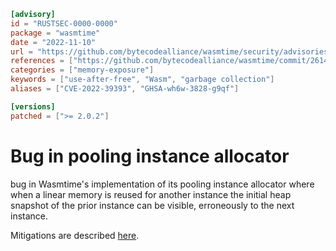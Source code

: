 ```toml
[advisory]
id = "RUSTSEC-0000-0000"
package = "wasmtime"
date = "2022-11-10"
url = "https://github.com/bytecodealliance/wasmtime/security/advisories/GHSA-wh6w-3828-g9qf"
references = ["https://github.com/bytecodealliance/wasmtime/commit/2614f2e9d2d36805ead8a8da0fa0c6e0d9e428a0", "https://github.com/bytecodealliance/wasmtime/commit/3535acbf3be032ef1ba0b469b8ab92538a8a18a6"]
categories = ["memory-exposure"]
keywords = ["use-after-free", "Wasm", "garbage collection"]
aliases = ["CVE-2022-39393", "GHSA-wh6w-3828-g9qf"]

[versions]
patched = [">= 2.0.2"]
```

# Bug in pooling instance allocator

bug in Wasmtime's implementation of its pooling instance allocator where when a linear memory is reused for another instance the initial heap snapshot of the prior instance can be visible, erroneously to the next instance.

Mitigations are described [here](https://github.com/bytecodealliance/wasmtime/security/advisories/GHSA-wh6w-3828-g9qf).
